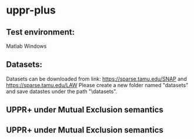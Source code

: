 # uppr-plus
## Test environment: 
Matlab
Windows

## Datasets:
Datasets can be downloaded from link: https://sparse.tamu.edu/SNAP and https://sparse.tamu.edu/LAW
Please create a new folder named "datasets" and save datastes under the path "\datasets\".

## UPPR+ under Mutual Exclusion semantics

## UPPR+ under Mutual Exclusion semantics
